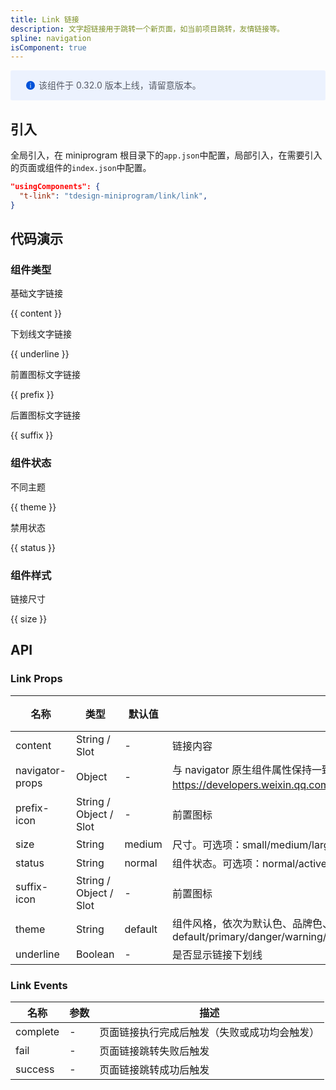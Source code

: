 ```yaml
---
title: Link 链接
description: 文字超链接用于跳转一个新页面，如当前项目跳转，友情链接等。
spline: navigation
isComponent: true
---
```


<div style="background: #ecf2fe; display: flex; align-items: center; line-height: 20px; padding: 14px 24px; border-radius: 3px; color: #555a65">
  <svg fill="none" viewBox="0 0 16 16" width="16px" height="16px" style="margin-right: 5px">
    <path fill="#0052d9" d="M8 15A7 7 0 108 1a7 7 0 000 14zM7.4 4h1.2v1.2H7.4V4zm.1 2.5h1V12h-1V6.5z" fillOpacity="0.9"></path>
  </svg>
  该组件于 0.32.0 版本上线，请留意版本。
</div>

## 引入

全局引入，在 miniprogram 根目录下的`app.json`中配置，局部引入，在需要引入的页面或组件的`index.json`中配置。

```json
"usingComponents": {
  "t-link": "tdesign-miniprogram/link/link",
}
```

## 代码演示

### 组件类型

基础文字链接

{{ content }}

下划线文字链接

{{ underline }}

前置图标文字链接

{{ prefix }}

后置图标文字链接

{{ suffix }}

### 组件状态

不同主题

{{ theme }}

禁用状态

{{ status }}

### 组件样式

链接尺寸

{{ size }}

## API
### Link Props

名称 | 类型 | 默认值 | 说明 | 必传
-- | -- | -- | -- | --
content | String / Slot | - | 链接内容 | N
navigator-props | Object | - | 与 navigator 原生组件属性保持一致，具体使用参考：https://developers.weixin.qq.com/miniprogram/dev/component/navigator.html。 | N
prefix-icon | String / Object / Slot | - | 前置图标 | N
size | String | medium | 尺寸。可选项：small/medium/large。TS 类型：`SizeEnum` | N
status | String | normal | 组件状态。可选项：normal/active/disabled | N
suffix-icon | String / Object / Slot | - | 前置图标 | N
theme | String | default | 组件风格，依次为默认色、品牌色、危险色、警告色、成功色。可选项：default/primary/danger/warning/success | N
underline | Boolean | - | 是否显示链接下划线 | N

### Link Events

名称 | 参数 | 描述
-- | -- | --
complete | \- | 页面链接执行完成后触发（失败或成功均会触发）
fail | \- | 页面链接跳转失败后触发
success | \- | 页面链接跳转成功后触发
